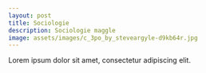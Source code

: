 ```yaml
---
layout: post
title: Sociologie
description: Sociologie maggle
image: assets/images/c_3po_by_steveargyle-d9kb64r.jpg
---
```


Lorem ipsum dolor sit amet, consectetur adipiscing elit.